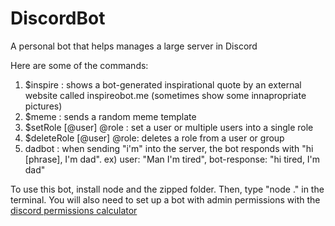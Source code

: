 # DiscordBot
A personal bot that helps manages a large server in Discord

Here are some of the commands:

1. $inspire : shows a bot-generated inspirational quote by an external website called inspireobot.me (sometimes show some innapropriate pictures)
2. $meme : sends a random meme template
3. $setRole [@user] @role : set a user or multiple users into a single role
4. $deleteRole [@user] @role: deletes a role from a user or group
5. dadbot : when sending "i'm" into the server, the bot responds with "hi [phrase], I'm dad".
ex) user: "Man I'm tired", bot-response: "hi tired, I'm dad"

To use this bot, install node and the zipped folder. Then, type "node ." in the terminal. You will also need to set up a bot with admin permissions with the [discord permissions calculator](https://discordapi.com/permissions.html)
